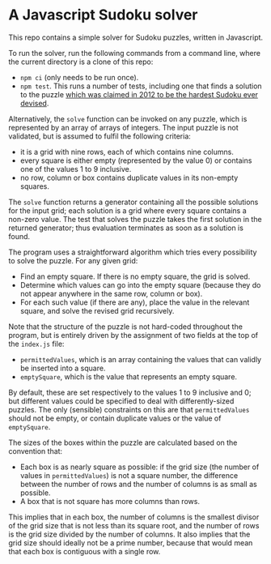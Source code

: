 # A Javascript Sudoku solver

This repo contains a simple solver for Sudoku puzzles, written in Javascript.

To run the solver, run the following commands from a command line, where the current directory
is a clone of this repo:

* `npm ci` (only needs to be run once).
* `npm test`. This runs a number of tests, including one that finds a solution to the puzzle [which was 
claimed in 2012 to be the hardest Sudoku ever devised](https://abcnews.go.com/blogs/headlines/2012/06/can-you-solve-the-hardest-ever-sudoku).

Alternatively, the `solve` function can be invoked on any puzzle, which is represented by an
array of arrays of integers.
The input puzzle is not validated, but is assumed to fulfil the following criteria:

* it is a grid with nine rows, each of which contains nine columns.
* every square is either empty (represented by the value 0) or contains one
of the values 1 to 9 inclusive.
* no row, column or box contains duplicate values in its non-empty
squares.

The `solve` function returns a generator containing
all the possible solutions for the input grid; each solution is a grid where 
every square contains a non-zero value.
The test that solves the puzzle takes the first solution in the
returned generator; thus evaluation terminates as soon as a solution is found.

The program uses a straightforward algorithm which tries every possibility to solve the puzzle.
For any given grid:

* Find an empty square. If there is no empty square, the grid is solved.
* Determine which values can go into the empty square (because they do
not appear anywhere in the same row, column or box). 
* For each such value (if there are any), place the
value in the relevant square, and solve the revised grid recursively.

Note that the structure of the puzzle is not hard-coded throughout the program, but is
entirely driven by the assignment of two fields at the top of the `index.js` file:

* `permittedValues`, which is an array containing the values that can validly be
inserted into a square.
* `emptySquare`, which is the value that represents an empty square.

By default, these are set respectively to the values 1 to 9 inclusive and 0; but
different values could be specified to deal with differently-sized puzzles. 
The only (sensible) constraints on this 
are that `permittedValues` should not be empty, or contain duplicate values or the value of `emptySquare`.

The sizes of the boxes within the puzzle are calculated based on the convention that:

* Each box is as nearly square as possible: if the grid size (the number of values in `permittedValues`) is not a square number, the difference between the number of rows and the number of columns is as small as possible.
* A box that is not square has more columns than rows.

This implies that in each box, the number of columns is the smallest divisor of the grid size that is not less than its square root, and the number of rows is the grid size divided by the number of columns. It also implies that the grid size should ideally not be a prime number, because that would mean that each box is contiguous with a single row.
